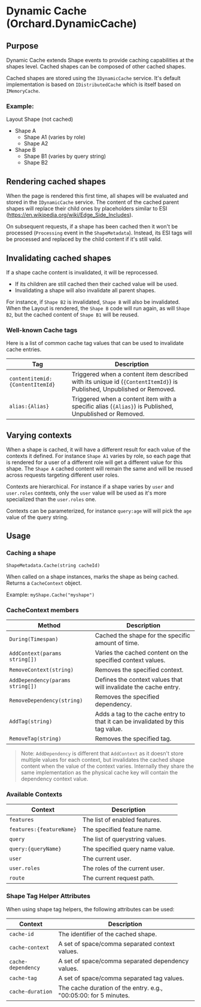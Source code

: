 # Dynamic Cache (Orchard.DynamicCache)

## Purpose

Dynamic Cache extends Shape events to provide caching capabilities at the shapes level. Cached shapes can be composed of 
other cached shapes.

Cached shapes are stored using the `IDynamicCache` service. It's default implementation is based on `IDistributedCache` which is 
itself based on `IMemoryCache`.

### Example:

Layout Shape (not cached)
- Shape A
  - Shape A1 (varies by role)
  - Shape A2
- Shape B
  - Shape B1 (varies by query string)
  - Shape B2

## Rendering cached shapes
When the page is rendered this first time, all shapes will be evaluated and stored in the `IDynamicCache` service. The content
of the cached parent shapes will replace their child ones by placeholders similar to ESI 
(https://en.wikipedia.org/wiki/Edge_Side_Includes). 

On subsequent requests, if a shape has been cached then it won't be processed (`Processing` event in
the `ShapeMetadata`). Instead, its ESI tags will be processed and replaced by the child content if it's still valid.

## Invalidating cached shapes
If a shape cache content is invalidated, it will be reprocessed. 
- If its children are still cached then their cached value will be used.
- Invalidating a shape will also invalidate all parent shapes.

For instance, if `Shape B2` is invalidated, `Shape B` will also be invalidated. When the Layout is rendered, the `Shape B` code will run 
again, as will `Shape B2`, but the cached content of `Shape B1` will be reused.

### Well-known Cache tags

Here is a list of common cache tag values that can be used to invalidate cache entries.

| Tag | Description |
| --------- | ----------- |
| `contentitemid:{ContentItemId}` | Triggered when a content item described with its unique id (`{ContentItemId}`) is Published, Unpublished or Removed. |
| `alias:{Alias}` | Triggered when a content item with a specific alias (`{Alias}`) is Published, Unpublished or Removed. |

## Varying contexts
When a shape is cached, it will have a different result for each value of the contexts it defined. For instance `Shape A1` varies
by role, so each page that is rendered for a user of a different role will get a different value for this shape. The `Shape A`
cached content will remain the same and will be reused across requests targeting different user roles.

Contexts are hierarchical. For instance if a shape varies by `user` and `user.roles` contexts, only the `user` value will be used
as it's more specialized than the `user.roles` one.

Contexts can be parameterized, for instance `query:age` will will pick the `age` value of the query string.

## Usage

### Caching a shape

`ShapeMetadata.Cache(string cacheId)`

When called on a shape instances, marks the shape as being cached. Returns a `CacheContext` object.

Example: `myShape.Cache("myshape")`

### CacheContext members

| Method | Description |
| --------- | ----------- |
| `During(Timespan)` | Cached the shape for the specific amount of time. |
| `AddContext(params string[])` | Varies the cached content on the specified context values. |
| `RemoveContext(string)` | Removes the specified context. |
| `AddDependency(params string[])` | Defines the context values that will invalidate the cache entry. |
| `RemoveDependency(string)` | Removes the specified dependency. |
| `AddTag(string)` | Adds a tag to the cache entry to that it can be invalidated by this tag value. |
| `RemoveTag(string)` | Removes the specified tag. |

> Note: `AddDependency` is different that `AddContext` as it doesn't store multiple values for each context, but invalidates
the cached shape content when the value of the context varies. Internally they share the same implementation as the physical
cache key will contain the dependency context value.

### Available Contexts

| Context | Description |
| --------- | ----------- |
| `features` | The list of enabled features. |
| `features:{featureName}` | The specified feature name. |
| `query` | The list of querystring values. |
| `query:{queryName}` | The specified query name value. |
| `user` | The current user. |
| `user.roles` | The roles of the current user. |
| `route` | The current request path. |

### Shape Tag Helper Attributes

When using shape tag helpers, the following attributes can be used:

| Context | Description |
| --------- | ----------- |
| `cache-id` | The identifier of the cached shape. |
| `cache-context` | A set of space/comma separated context values. |
| `cache-dependency` | A set of space/comma separated dependency values. |
| `cache-tag` | A set of space/comma separated tag values. |
| `cache-duration` | The cache duration of the entry. e.g., "00:05:00: for 5 minutes. |